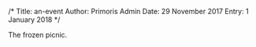 /*
Title: an-event
Author: Primoris Admin
Date: 29 November 2017
Entry: 1 January 2018
*/

The frozen picnic.